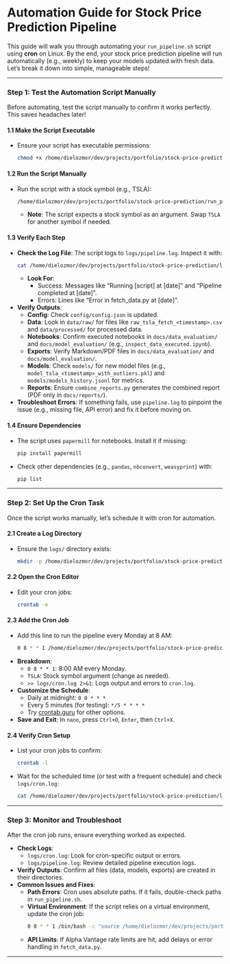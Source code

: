 # Automation Guide for Stock Price Prediction Pipeline

This guide will walk you through automating your `run_pipeline.sh` script using **cron** on Linux. By the end, your stock price prediction pipeline will run automatically (e.g., weekly) to keep your models updated with fresh data. Let’s break it down into simple, manageable steps!

---

### **Step 1: Test the Automation Script Manually**

Before automating, test the script manually to confirm it works perfectly. This saves headaches later!

#### **1.1 Make the Script Executable**
- Ensure your script has executable permissions:
  ```bash
  chmod +x /home/dielozmor/dev/projects/portfolio/stock-price-prediction/run_pipeline.sh
  ```

#### **1.2 Run the Script Manually**
- Run the script with a stock symbol (e.g., TSLA):
  ```bash
  /home/dielozmor/dev/projects/portfolio/stock-price-prediction/run_pipeline.sh TSLA
  ```
  - **Note**: The script expects a stock symbol as an argument. Swap `TSLA` for another symbol if needed.

#### **1.3 Verify Each Step**
- **Check the Log File**: The script logs to `logs/pipeline.log`. Inspect it with:
  ```bash
  cat /home/dielozmor/dev/projects/portfolio/stock-price-prediction/logs/pipeline.log
  ```
  - **Look For**:
    - Success: Messages like “Running [script] at [date]” and “Pipeline completed at [date]”.
    - Errors: Lines like “Error in fetch_data.py at [date]”.
- **Verify Outputs**:
  - **Config**: Check `config/config.json` is updated.
  - **Data**: Look in `data/raw/` for files like `raw_tsla_fetch_<timestamp>.csv` and `data/processed/` for processed data.
  - **Notebooks**: Confirm executed notebooks in `docs/data_evaluation/` and `docs/model_evaluation/` (e.g., `inspect_data_executed.ipynb`).
  - **Exports**: Verify Markdown/PDF files in `docs/data_evaluation/` and `docs/model_evaluation/`.
  - **Models**: Check `models/` for new model files (e.g., `model_tsla_<timestamp>_with_outliers.pkl`) and `models/models_history.jsonl` for metrics.
  - **Reports**: Ensure `combine_reports.py` generates the combined report (PDF only in `docs/reports/`).
- **Troubleshoot Errors**: If something fails, use `pipeline.log` to pinpoint the issue (e.g., missing file, API error) and fix it before moving on.

#### **1.4 Ensure Dependencies**
- The script uses `papermill` for notebooks. Install it if missing:
  ```bash
  pip install papermill
  ```
- Check other dependencies (e.g., `pandas`, `nbconvert`, `weasyprint`) with:
  ```bash
  pip list
  ```

---

### **Step 2: Set Up the Cron Task**

Once the script works manually, let’s schedule it with cron for automation.

#### **2.1 Create a Log Directory**
- Ensure the `logs/` directory exists:
  ```bash
  mkdir -p /home/dielozmor/dev/projects/portfolio/stock-price-prediction/logs
  ```

#### **2.2 Open the Cron Editor**
- Edit your cron jobs:
  ```bash
  crontab -e
  ```

#### **2.3 Add the Cron Job**
- Add this line to run the pipeline every Monday at 8 AM:
  ```bash
  0 8 * * 1 /home/dielozmor/dev/projects/portfolio/stock-price-prediction/run_pipeline.sh TSLA >> /home/dielozmor/dev/projects/portfolio/stock-price-prediction/logs/cron.log 2>&1
  ```
- **Breakdown**:
  - `0 8 * * 1`: 8:00 AM every Monday.
  - `TSLA`: Stock symbol argument (change as needed).
  - `>> logs/cron.log 2>&1`: Logs output and errors to `cron.log`.
- **Customize the Schedule**:
  - Daily at midnight: `0 0 * * *`
  - Every 5 minutes (for testing): `*/5 * * * *`
  - Try [crontab.guru](https://crontab.guru/) for other options.
- **Save and Exit**: In `nano`, press `Ctrl+O`, `Enter`, then `Ctrl+X`.

#### **2.4 Verify Cron Setup**
- List your cron jobs to confirm:
  ```bash
  crontab -l
  ```
- Wait for the scheduled time (or test with a frequent schedule) and check `logs/cron.log`:
  ```bash
  cat /home/dielozmor/dev/projects/portfolio/stock-price-prediction/logs/cron.log
  ```

---

### **Step 3: Monitor and Troubleshoot**

After the cron job runs, ensure everything worked as expected.

- **Check Logs**:
  - `logs/cron.log`: Look for cron-specific output or errors.
  - `logs/pipeline.log`: Review detailed pipeline execution logs.
- **Verify Outputs**: Confirm all files (data, models, exports) are created in their directories.
- **Common Issues and Fixes**:
  - **Path Errors**: Cron uses absolute paths. If it fails, double-check paths in `run_pipeline.sh`.
  - **Virtual Environment**: If the script relies on a virtual environment, update the cron job:
    ```bash
    0 8 * * 1 /bin/bash -c "source /home/dielozmor/dev/projects/portfolio/stock-price-prediction/venv/bin/activate && /home/dielozmor/dev/projects/portfolio/stock-price-prediction/run_pipeline.sh TSLA" >> /home/dielozmor/dev/projects/portfolio/stock-price-prediction/logs/cron.log 2>&1
    ```
  - **API Limits**: If Alpha Vantage rate limits are hit, add delays or error handling in `fetch_data.py`.

---
